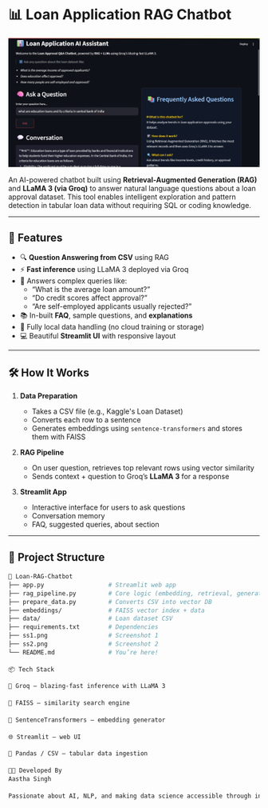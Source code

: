 # 📊 Loan Application RAG Chatbot

![ss1](ss1.png)

An AI-powered chatbot built using **Retrieval-Augmented Generation (RAG)** and **LLaMA 3 (via Groq)** to answer natural language questions about a loan approval dataset. This tool enables intelligent exploration and pattern detection in tabular loan data without requiring SQL or coding knowledge.

---

## 🚀 Features

- 🔍 **Question Answering from CSV** using RAG  
- ⚡ **Fast inference** using LLaMA 3 deployed via Groq  
- 🧠 Answers complex queries like:  
  - “What is the average loan amount?”  
  - “Do credit scores affect approval?”  
  - “Are self-employed applicants usually rejected?”  
- 📚 In-built **FAQ**, sample questions, and **explanations**  
- 🧼 Fully local data handling (no cloud training or storage)  
- 💻 Beautiful **Streamlit UI** with responsive layout  

---

## 🛠️ How It Works

1. **Data Preparation**  
   - Takes a CSV file (e.g., Kaggle's Loan Dataset)  
   - Converts each row to a sentence  
   - Generates embeddings using `sentence-transformers` and stores them with FAISS  

2. **RAG Pipeline**  
   - On user question, retrieves top relevant rows using vector similarity  
   - Sends context + question to Groq’s **LLaMA 3** for a response  

3. **Streamlit App**  
   - Interactive interface for users to ask questions  
   - Conversation memory  
   - FAQ, suggested queries, about section  

---

## 📂 Project Structure

```bash
📁 Loan-RAG-Chatbot
├── app.py                  # Streamlit web app
├── rag_pipeline.py         # Core logic (embedding, retrieval, generation)
├── prepare_data.py         # Converts CSV into vector DB
├── embeddings/             # FAISS vector index + data
├── data/                   # Loan dataset CSV
├── requirements.txt        # Dependencies
├── ss1.png                 # Screenshot 1
├── ss2.png                 # Screenshot 2
└── README.md               # You’re here!

📦 Tech Stack

🧠 Groq – blazing-fast inference with LLaMA 3

🔎 FAISS – similarity search engine

📄 SentenceTransformers – embedding generator

🌐 Streamlit – web UI

🧱 Pandas / CSV – tabular data ingestion

👩‍💻 Developed By
Aastha Singh

Passionate about AI, NLP, and making data science accessible through intuitive interfaces.

